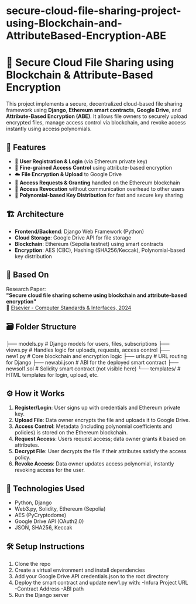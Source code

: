 # secure-cloud-file-sharing-project-using-Blockchain-and-AttributeBased-Encryption-ABE
# 🔐 Secure Cloud File Sharing using Blockchain & Attribute-Based Encryption

This project implements a secure, decentralized cloud-based file sharing framework using **Django**, **Ethereum smart contracts**, **Google Drive**, and **Attribute-Based Encryption (ABE)**. It allows file owners to securely upload encrypted files, manage access control via blockchain, and revoke access instantly using access polynomials.

## 📌 Features

- 🔑 **User Registration & Login** (via Ethereum private key)
- 🧾 **Fine-grained Access Control** using attribute-based encryption
- ☁️ **File Encryption & Upload** to Google Drive
- 📃 **Access Requests & Granting** handled on the Ethereum blockchain
- 🔄 **Access Revocation** without communication overhead to other users
- 🧮 **Polynomial-based Key Distribution** for fast and secure key sharing

## 🏗️ Architecture

- **Frontend/Backend**: Django Web Framework (Python)
- **Cloud Storage**: Google Drive API for file storage
- **Blockchain**: Ethereum (Sepolia testnet) using smart contracts
- **Encryption**: AES (CBC), Hashing (SHA256/Keccak), Polynomial-based key distribution

## 🧠 Based On

Research Paper:  
**"Secure cloud file sharing scheme using blockchain and attribute-based encryption"**  
📄 [Elsevier - Computer Standards & Interfaces, 2024](https://doi.org/10.1016/j.csi.2023.103745)

## 🗃️ Folder Structure

├── models.py # Django models for users, files, subscriptions
├── views.py # Handles logic for uploads, requests, access control
├── new1.py # Core blockchain and encryption logic
├── urls.py # URL routing for Django
├── newabi.json # ABI for the deployed smart contract
├── newsol1.sol # Solidity smart contract (not visible here)
└── templates/ # HTML templates for login, upload, etc.


## ⚙️ How it Works

1. **Register/Login**: User signs up with credentials and Ethereum private key.
2. **Upload File**: Data owner encrypts the file and uploads it to Google Drive.
3. **Access Control**: Metadata (including polynomial coefficients and policies) is stored on the Ethereum blockchain.
4. **Request Access**: Users request access; data owner grants it based on attributes.
5. **Decrypt File**: User decrypts the file if their attributes satisfy the access policy.
6. **Revoke Access**: Data owner updates access polynomial, instantly revoking access for the user.

## 🧪 Technologies Used

- Python, Django
- Web3.py, Solidity, Ethereum (Sepolia)
- AES (PyCryptodome)
- Google Drive API (OAuth2.0)
- JSON, SHA256, Keccak


## 🛠️ Setup Instructions

1. Clone the repo
2. Create a virtual environment and install dependencies
3. Add your Google Drive API credentials.json to the root directory
4. Deploy the smart contract and update new1.py with:
        -Infura Project URL
        -Contract Address
        -ABI path
5. Run the Django server
